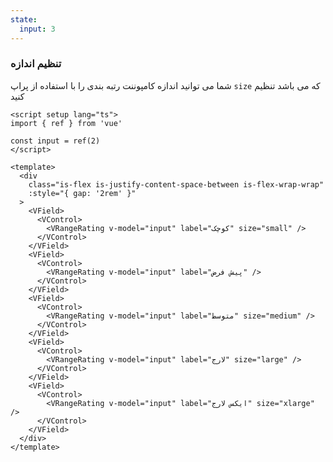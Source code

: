 ```yaml
---
state:
  input: 3
---
```


### تنظیم اندازه

شما می توانید اندازه کامپوننت رتبه بندی را با استفاده از پراپ `size` که می باشد تنظیم کنید

<!--code-->

```vue
<script setup lang="ts">
import { ref } from 'vue'

const input = ref(2)
</script>

<template>
  <div
    class="is-flex is-justify-content-space-between is-flex-wrap-wrap"
    :style="{ gap: '2rem' }"
  >
    <VField>
      <VControl>
        <VRangeRating v-model="input" label="کوچک" size="small" />
      </VControl>
    </VField>
    <VField>
      <VControl>
        <VRangeRating v-model="input" label="پیش فرض" />
      </VControl>
    </VField>
    <VField>
      <VControl>
        <VRangeRating v-model="input" label="متوسط" size="medium" />
      </VControl>
    </VField>
    <VField>
      <VControl>
        <VRangeRating v-model="input" label="لارج" size="large" />
      </VControl>
    </VField>
    <VField>
      <VControl>
        <VRangeRating v-model="input" label="ایکس لارج" size="xlarge" />
      </VControl>
    </VField>
  </div>
</template>
```

<!--/code-->

<!--example-->

<div
  class="is-flex is-flex-wrap-wrap"
  :style="{ gap: '2rem' }"
>
  <VField>
    <VControl>
      <VRangeRating v-model="frontmatter.state.input" label="کوچک" size="small" />
    </VControl>
  </VField>
  <VField>
    <VControl>
      <VRangeRating v-model="frontmatter.state.input" label="پیش فرض" />
    </VControl>
  </VField>
  <VField>
    <VControl>
      <VRangeRating v-model="frontmatter.state.input" label="متوسط" size="medium" />
    </VControl>
  </VField>
  <VField>
    <VControl>
      <VRangeRating v-model="frontmatter.state.input" label="لارج" size="large" />
    </VControl>
  </VField>
  <VField>
    <VControl>
      <VRangeRating v-model="frontmatter.state.input" label="ایکس لارج" size="xlarge" />
    </VControl>
  </VField>
</div>

<!--/example-->
